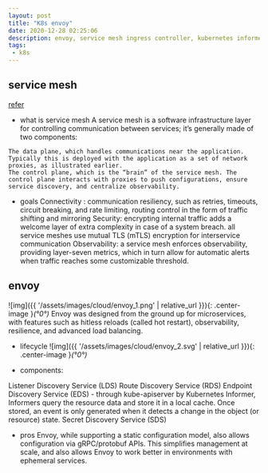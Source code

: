 ```yaml
---
layout: post
title: "K8s envoy"
date: 2020-12-28 02:25:06
description: envoy, service mesh ingress controller, kubernetes informer
tags:
 - k8s
---
```


## service mesh
[refer](https://www.toptal.com/kubernetes/service-mesh-comparison)

- what is service mesh
A service mesh is a software infrastructure layer for controlling communication between services; it’s generally made of two components:
```
The data plane, which handles communications near the application. Typically this is deployed with the application as a set of network proxies, as illustrated earlier.
The control plane, which is the “brain” of the service mesh. The control plane interacts with proxies to push configurations, ensure service discovery, and centralize observability.
```
- goals
Connectivity : communication resiliency, such as retries, timeouts, circuit breaking, and rate limiting, routing control in the form of traffic shifting and mirroring
Security: encrypting internal traffic adds a welcome layer of extra complexity in case of a system breach. all service meshes use mutual TLS (mTLS) encryption for interservice communication 
Observability: a service mesh enforces observability, providing layer-seven metrics, which in turn allow for automatic alerts when traffic reaches some customizable threshold.

## envoy
![img]({{ '/assets/images/cloud/envoy_1.png' | relative_url }}){: .center-image }*(°0°)*
Envoy was designed from the ground up for microservices, with features such as hitless reloads (called hot restart), observability, resilience, and advanced load balancing.

- lifecycle
![img]({{ '/assets/images/cloud/envoy_2.svg' | relative_url }}){: .center-image }*(°0°)*

- components:

Listener Discovery Service (LDS)
Route Discovery Service (RDS)
Endpoint Discovery Service (EDS) - through kube-apiserver by Kubernetes Informer, Informers query the resource data and store it in a local cache. Once stored, an event is only generated when it detects a change in the object (or resource) state. 
Secret Discovery Service (SDS)

- pros
Envoy, while supporting a static configuration model, also allows configuration via gRPC/protobuf APIs. This simplifies management at scale, and also allows Envoy to work better in environments with ephemeral services.

